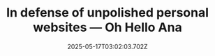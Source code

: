 ---
layout: bookmark
title: In defense of unpolished personal websites — Oh Hello Ana
tags:
  - Bookmarks
  - Why you need a personal website
date: 2025-05-17T03:02:03.702Z
created: 2025-05-17T03:02:03.702Z
modified: 2025-05-17T03:02:03.702Z
link: https://ohhelloana.blog/in-defense-of-unpolished-websites/
id: 1042524384
excerpt: Ana's personal blog
image: https://ohhelloana.blog/assets/profile.jpg
---
